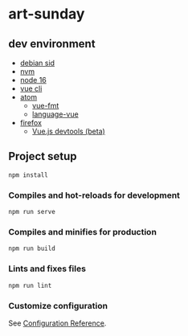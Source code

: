 # art-sunday

## dev environment
* [debian sid](https://www.debian.org/releases/sid/)
* [nvm](https://github.com/nvm-sh/nvm)
* [node 16](https://nodejs.org/en/)
* [vue cli](https://cli.vuejs.org/)
* [atom](https://atom.io/)
  * [vue-fmt](https://atom.io/packages/vue-fmt)
  * [language-vue](https://atom.io/packages/language-vue)
* [firefox](https://www.mozilla.org/en-US/firefox/new/)
  * [Vue.js devtools (beta)](https://github.com/vuejs/devtools/releases/tag/v6.0.0-beta.21)

## Project setup
```
npm install
```

### Compiles and hot-reloads for development
```
npm run serve
```

### Compiles and minifies for production
```
npm run build
```

### Lints and fixes files
```
npm run lint
```

### Customize configuration
See [Configuration Reference](https://cli.vuejs.org/config/).
